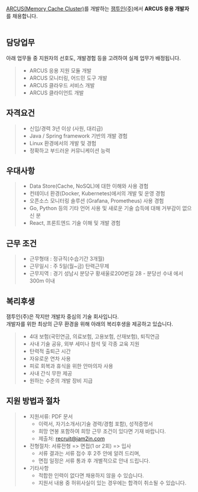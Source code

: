 [ARCUS(Memory Cache Cluster)](http://naver.github.io/arcus/)를 개발하는
[잼투인(주)](http://www.jam2in.com/)에서 **ARCUS 응용 개발자**를 채용합니다.
<br /> <br /> 

## 담당업무

아래 업무들 중 지원자의 선호도, 개발경험 등을 고려하여 실제 업무가 배정됩니다.

> - ARCUS 응용 지원 모듈 개발
> - ARCUS 모니터링, 어드민 도구 개발
> - ARCUS 클라우드 서비스 개발
> - ARCUS 클라이언트 개발

## 자격요건

> - 신입/경력 3년 이상 (사원, 대리급)
> - Java / Spring framework 기반의 개발 경험
> - Linux 환경에서의 개발 및 경험
> - 정확하고 부드러운 커뮤니케이션 능력

## 우대사항

> - Data Store(Cache, NoSQL)에 대한 이해와 사용 경험
> - 컨테이너 환경(Docker, Kubernetes)에서의 개발 및 운영 경험
> - 오픈소스 모니터링 솔루션 (Grafana, Prometheus) 사용 경험
> - Go, Python 등의 기타 언어 사용 및 새로운 기술 습득에 대해 거부감이 없으신 분
> - React, 프론트엔드 기술 이해 및 개발 경험

## 근무 조건

> - 근무형태 : 정규직(수습기간 3개월)
> - 근무일시 : 주 5일(월~금) 탄력근무제
> - 근무지역 : 경기 성남시 분당구 황새울로200번길 28 - 분당선 수내 에서 300m 이내


## 복리후생

잼투인(주)은 작지만 개발자 중심의 기술 회사입니다. <br />
개발자를 위한 최상의 근무 환경을 위해 아래의 복리후생을 제공하고 있습니다.

> - 4대 보험(국민연금, 의료보험, 고용보험, 산재보험), 퇴직연금
> - 사내 기술 공유, 외부 세미나 참석 및 각종 교육 지원
> - 탄력적 출퇴근 시간
> - 자유로운 연차 사용
> - 피로 회복과 휴식을 위한 안마의자 사용
> - 사내 간식 무한 제공
> - 원하는 수준의 개발 장비 지급


## 지원 방법과 절차

> - 지원서류: PDF 문서
>    - 이력서, 자기소개서(기술 경력/경험 포함), 성적증명서
>    - 희망 연봉 포함하여 희망 근무 조건이 있다면 기재 바랍니다.
>    - 제출처: <recruit@jam2in.com>
> - 전형절차: 서류전형 => 면접(1 or 2회) => 입사
>    - 서류 결과는 서류 접수 후 2주 안에 알려 드리며,
>    - 면접 일정은 서류 통과 후 개별적으로 안내 드립니다.
> - 기타사항
>    - 적합한 인력이 없다면 채용하지 않을 수 있습니다.
>    - 지원서 내용 중 허위사실이 있는 경우에는 합격이 취소될 수 있습니다.
